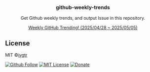 <div align="center">
  <h3 align="center">github-weekly-trends</h3>
  <p align="center">Get Github weekly trends, and output Issue in this repository.</p>
  <a align="center" href="https://github.com/ivgtr/github-weeklyTrends/issues/395" target="_brank">Weekly GitHub Trending! (2025/04/28 ~ 2025/05/05)</a>
</div>

## License

MIT ©[ivgtr](https://github.com/ivgtr)

[![Github Follow](https://img.shields.io/github/followers/ivgtr?style=social)](https://github.com/ivgtr) [![MIT License](http://img.shields.io/badge/license-MIT-blue.svg?style=flat)](LICENSE) [![Donate](https://img.shields.io/badge/%EF%BC%84-support-green.svg?style=flat-square)](https://www.buymeacoffee.com/ivgtr)